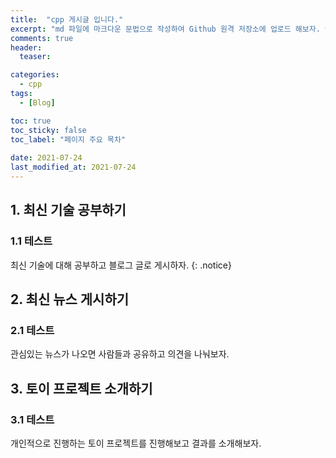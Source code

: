 ```yaml
---
title:  "cpp 게시글 입니다."
excerpt: "md 파일에 마크다운 문법으로 작성하여 Github 원격 저장소에 업로드 해보자. 에디터는 Visual Studio code 사용! 로컬 서버에서 확인도 해보자. "
comments: true
header:
  teaser: 

categories:
  - cpp
tags:
  - [Blog]

toc: true
toc_sticky: false
toc_label: "페이지 주요 목차"
 
date: 2021-07-24
last_modified_at: 2021-07-24
---
```


## 1. 최신 기술 공부하기
### 1.1 테스트 
최신 기술에 대해 공부하고 블로그 글로 게시하자.
{: .notice}

## 2. 최신 뉴스 게시하기
### 2.1 테스트
관심있는 뉴스가 나오면 사람들과 공유하고 의견을 나눠보자.

## 3. 토이 프로젝트 소개하기
### 3.1 테스트
개인적으로 진행하는 토이 프로젝트를 진행해보고 결과를 소개해보자.
